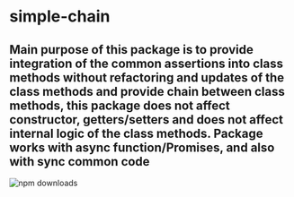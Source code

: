 
# simple-chain

## Main purpose of this package is to provide integration of the common assertions into class methods without refactoring and updates of the class methods and provide chain between class methods, this package does not affect constructor, getters/setters and does not affect internal logic of the class methods. Package works with async function/Promises, and also with sync common code

![npm downloads](https://img.shields.io/npm/dm/proxify-method.svg?style=flat-square)
